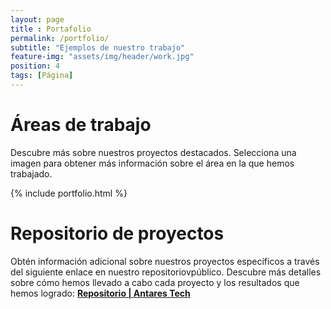 ```yaml
--- 
layout: page
title : Portafolio 
permalink: /portfolio/
subtitle: "Ejemplos de nuestro trabajo" 
feature-img: "assets/img/header/work.jpg"
position: 4
tags: [Página]
---
```


# Áreas de trabajo
Descubre más sobre nuestros proyectos destacados. Selecciona una imagen para obtener más información sobre el área en la que hemos trabajado.

{% include portfolio.html %}

# Repositorio de proyectos
Obtén información adicional sobre nuestros proyectos específicos a través del siguiente enlace en nuestro repositoriovpúblico. Descubre más detalles sobre cómo hemos llevado a cabo cada proyecto y los resultados que hemos logrado: 
<b><a href="https://github.com/raulg-cpp/AntaresPortafolio"> Repositorio | Antares Tech </a></b>
